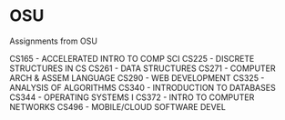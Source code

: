 # OSU
Assignments from OSU

CS165 - ACCELERATED INTRO TO COMP SCI
CS225 - DISCRETE STRUCTURES IN CS
CS261 - DATA STRUCTURES
CS271 - COMPUTER ARCH & ASSEM LANGUAGE
CS290 - WEB DEVELOPMENT
CS325 - ANALYSIS OF ALGORITHMS
CS340 - INTRODUCTION TO DATABASES
CS344 - OPERATING SYSTEMS I
CS372 - INTRO TO COMPUTER NETWORKS
CS496 - MOBILE/CLOUD SOFTWARE DEVEL
